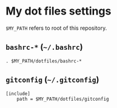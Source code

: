 # My dot files settings

`$MY_PATH` refers to root of this repository.


## `bashrc-*` (`~/.bashrc`)

```shell
. $MY_PATH/dotfiles/bashrc-*
```


## `gitconfig` (`~/.gitconfig`)

```text
[include]
	path = $MY_PATH/dotfiles/gitconfig
```

